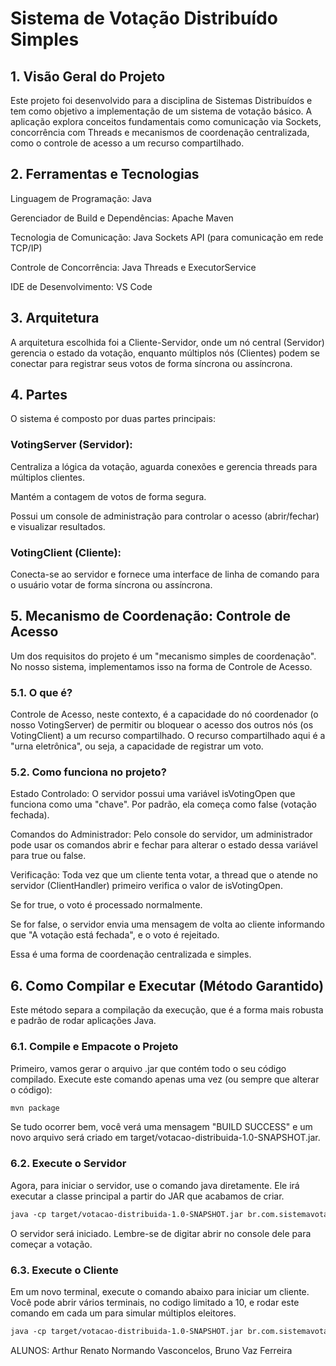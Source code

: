 # Sistema de Votação Distribuído Simples
## 1. Visão Geral do Projeto
Este projeto foi desenvolvido para a disciplina de Sistemas Distribuídos e tem como objetivo a implementação de um sistema de votação básico. A aplicação explora conceitos fundamentais como comunicação via Sockets, concorrência com Threads e mecanismos de coordenação centralizada, como o controle de acesso a um recurso compartilhado.

## 2. Ferramentas e Tecnologias
Linguagem de Programação: Java

Gerenciador de Build e Dependências: Apache Maven

Tecnologia de Comunicação: Java Sockets API (para comunicação em rede TCP/IP)

Controle de Concorrência: Java Threads e ExecutorService

IDE de Desenvolvimento: VS Code

## 3. Arquitetura
A arquitetura escolhida foi a Cliente-Servidor, onde um nó central (Servidor) gerencia o estado da votação, enquanto múltiplos nós (Clientes) podem se conectar para registrar seus votos de forma síncrona ou assíncrona.

## 4. Partes
O sistema é composto por duas partes principais:

### VotingServer (Servidor):

Centraliza a lógica da votação, aguarda conexões e gerencia threads para múltiplos clientes.

Mantém a contagem de votos de forma segura.

Possui um console de administração para controlar o acesso (abrir/fechar) e visualizar resultados.

### VotingClient (Cliente):

Conecta-se ao servidor e fornece uma interface de linha de comando para o usuário votar de forma síncrona ou assíncrona.

## 5. Mecanismo de Coordenação: Controle de Acesso
Um dos requisitos do projeto é um "mecanismo simples de coordenação". No nosso sistema, implementamos isso na forma de Controle de Acesso.

### 5.1. O que é?
Controle de Acesso, neste contexto, é a capacidade do nó coordenador (o nosso VotingServer) de permitir ou bloquear o acesso dos outros nós (os VotingClient) a um recurso compartilhado. O recurso compartilhado aqui é a "urna eletrônica", ou seja, a capacidade de registrar um voto.

### 5.2. Como funciona no projeto?

Estado Controlado: O servidor possui uma variável isVotingOpen que funciona como uma "chave". Por padrão, ela começa como false (votação fechada).

Comandos do Administrador: Pelo console do servidor, um administrador pode usar os comandos abrir e fechar para alterar o estado dessa variável para true ou false.

Verificação: Toda vez que um cliente tenta votar, a thread que o atende no servidor (ClientHandler) primeiro verifica o valor de isVotingOpen.

Se for true, o voto é processado normalmente.

Se for false, o servidor envia uma mensagem de volta ao cliente informando que "A votação está fechada", e o voto é rejeitado.

Essa é uma forma de coordenação centralizada e simples.

## 6. Como Compilar e Executar (Método Garantido)
Este método separa a compilação da execução, que é a forma mais robusta e padrão de rodar aplicações Java.

### 6.1. Compile e Empacote o Projeto
Primeiro, vamos gerar o arquivo .jar que contém todo o seu código compilado. Execute este comando apenas uma vez (ou sempre que alterar o código):
```diff
mvn package
```
Se tudo ocorrer bem, você verá uma mensagem "BUILD SUCCESS" e um novo arquivo será criado em target/votacao-distribuida-1.0-SNAPSHOT.jar.

### 6.2. Execute o Servidor
Agora, para iniciar o servidor, use o comando java diretamente. Ele irá executar a classe principal a partir do JAR que acabamos de criar.
```diff
java -cp target/votacao-distribuida-1.0-SNAPSHOT.jar br.com.sistemavotacao.server.VotingServer
```
O servidor será iniciado. Lembre-se de digitar abrir no console dele para começar a votação.

### 6.3. Execute o Cliente
Em um novo terminal, execute o comando abaixo para iniciar um cliente. Você pode abrir vários terminais, no codigo limitado a 10, e rodar este comando em cada um para simular múltiplos eleitores.
```diff
java -cp target/votacao-distribuida-1.0-SNAPSHOT.jar br.com.sistemavotacao.client.VotingClient
```

ALUNOS: Arthur Renato Normando Vasconcelos, Bruno Vaz Ferreira
